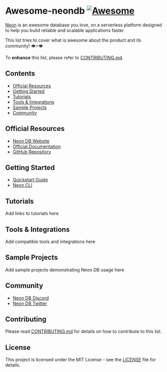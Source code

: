 # Awesome-neondb   [![Awesome](https://awesome.re/badge-flat.svg)](https://awesome.re)

[Neon](https://neon.tech) is an awesome database you love, on a serverless platform designed to help you build reliable and scalable applications faster.

This list tries to cover what is awesome about the product and its community! 👁⚡️👁

To **enhance** this list, please refer to [CONTRIBUTING.md](CONTRIBUTING.md).

## Contents
- [Official Resources](#official-resources)
- [Getting Started](#getting-started)
- [Tutorials](#tutorials)
- [Tools & Integrations](#tools--integrations)
- [Sample Projects](#sample-projects)
- [Community](#community)

## Official Resources
- [Neon DB Website](https://neon.tech)
- [Official Documentation](https://neon.tech/docs)
- [GitHub Repository](https://github.com/neondatabase/neon)

## Getting Started
- [Quickstart Guide](https://neon.tech/docs/get-started-with-neon/signing-up)
- [Neon CLI](https://neon.tech/docs/reference/neon-cli)

## Tutorials
Add links to tutorials here

## Tools & Integrations
Add compatible tools and integrations here

## Sample Projects
Add sample projects demonstrating Neon DB usage here

## Community
- [Neon DB Discord](https://neon.tech/discord)
- [Neon DB Twitter](https://x.com/neondatabase)

## Contributing
Please read [CONTRIBUTING.md](CONTRIBUTING.md) for details on how to contribute to this list.

## License
This project is licensed under the MIT License - see the [LICENSE](LICENSE) file for details.
